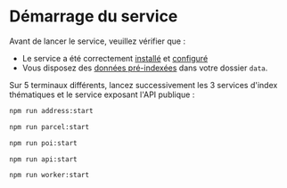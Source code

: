 # Démarrage du service

Avant de lancer le service, veuillez vérifier que :

- Le service a été correctement [installé](installation.md) et [configuré](configuration.md)
- Vous disposez des [données pré-indexées](indexation.md) dans votre dossier `data`.

Sur 5 terminaux différents, lancez successivement les 3 services d'index thématiques et le service exposant l'API publique :

```bash
npm run address:start
```

```bash
npm run parcel:start
```

```bash
npm run poi:start
```

```bash
npm run api:start
```

```bash
npm run worker:start
```
